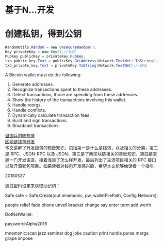 # 基于N...开发

# 创建私钥，得到公钥

```csharp
RandomUtils.Random = new UnsecureRandom();
Key privateKey = new Key();//私钥
PubKey publicKey = privateKey.PubKey;
txb_public_key.Text = publicKey.GetAddress(Network.TestNet).ToString();
txb_private_key.Text = privateKey.ToString(Network.TestNet);//输出
```

A Bitcoin wallet must do the following:

1. Generate addresses.
2. Recognize transactions spent to these addresses.
3. Detect transactions, those are spending from these addresses.
4. Show the history of the transactions involving this wallet.
5. Handle reorgs.
6. Handle conflicts.
7. Dynamically calculate transaction fees.
8. Build and sign transactions.
9. Broadcast transactions.

[温国兵的随想录](https://dbarobin.com/blockchain/)  
[区块链钱包开发](https://medium.com/@robinwan/区块链钱包开发-b3ad79bb1c85)  
本文讲解了开发钱包的预备知识，包括第一是什么是钱包，以及相关的分类，第二是 RPC、JSON-RPC 以及 JSON，第三是了解区块链相关的基础知识，第四是掌握一门开发语言。接着浅谈了怎么样开发，最后列出了主流项目相关的 RPC 接口以及开源钱包项目。如果读者对钱包开发感兴趣，希望本文能够给读者一个指引。

20180527

通过密码设定来获取助记词：

Safe safe = Safe.Create\(out mnemonic, pw, walletFilePath, Config.Network\);

people relief fade phone unveil bracket change say enter term add worth

DotNetWallet:

password:Alpha2018

mnemonic:scan jazz seminar dog joke caution print hurdle purse merge grape impose

